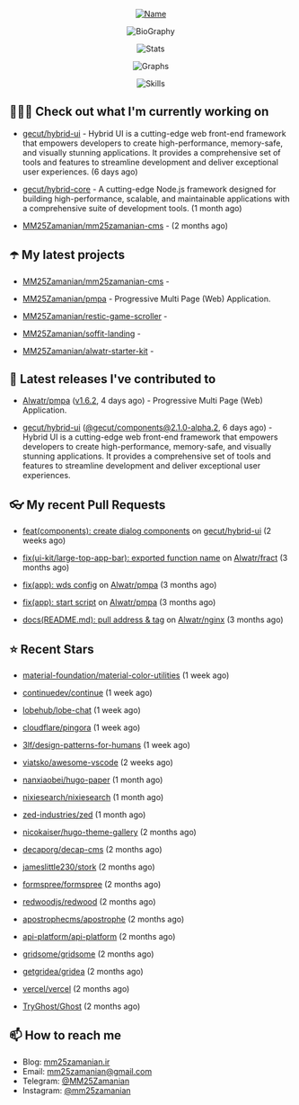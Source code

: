 <p align="center">
  <a href="https://github.com/MM25Zamanian">
    <img
      src="https://readme-typing-svg.demolab.com?font=Comic+Neue&weight=800&size=30&duration=4000&pause=1000&color=04F759&center=true&vCenter=true&multiline=true&repeat=false&width=462&lines=S.+MohammadMahdi+Zamanian"
      alt="Name"
    />
  </a>
</p>

<p align="center">
  <img
    src="https://readme-typing-svg.demolab.com?font=Comic+Neue&duration=4000&pause=1000&color=04F759&center=true&vCenter=true&lines=Junior+Full-Stack+Developer;Focusing+on+Front-End+With+Best+Practice;Trying+to+Learn+SW+Architecture+Patterns"
    alt="BioGraphy"
  />
</p>

<p align="center">
  <img src="https://streak-stats.demolab.com/?user=MM25Zamanian&hide_border=true&border_radius=0&date_format=j%20M%5B%20Y%5D&mode=weekly&card_width=400&background=000802&sideLabels=04F759&dates=04F759&sideNums=04F759&currStreakNum=04F759&ring=04F759&currStreakLabel=04F759&fire=EB4705&hide_longest_streak=true" alt="Stats" />
</p>

<p align="center">
  <img
    src="https://github-readme-activity-graph.vercel.app/graph?username=MM25Zamanian&bg_color=000802&color=04F759&line=04F759&point=ffffff&area=true&hide_border=true"
    alt="Graphs"
  />
</p>

<p align="center">
  <img
    src="https://skillicons.dev/icons?i=androidstudio,arduino,bash,bootstrap,cpp,ts,codepen,css,django,docker,figma,linux,lit,md,mongodb,nginx,nodejs,py,vscode,vite&perline=10"
    alt="Skills"
  />
</p>


## 👨🏻‍💻 Check out what I'm currently working on



- [gecut/hybrid-ui](https://github.com/gecut/hybrid-ui) - Hybrid UI is a cutting-edge web front-end framework that empowers developers to create high-performance, memory-safe, and visually stunning applications. It provides a comprehensive set of tools and features to streamline development and deliver exceptional user experiences. (6 days ago)

- [gecut/hybrid-core](https://github.com/gecut/hybrid-core) - A cutting-edge Node.js framework designed for building high-performance, scalable, and maintainable applications with a comprehensive suite of development tools. (1 month ago)

- [MM25Zamanian/mm25zamanian-cms](https://github.com/MM25Zamanian/mm25zamanian-cms) -  (2 months ago)

## ☂️ My latest projects



- [MM25Zamanian/mm25zamanian-cms](https://github.com/MM25Zamanian/mm25zamanian-cms) - 

- [MM25Zamanian/pmpa](https://github.com/MM25Zamanian/pmpa) - Progressive Multi Page (Web) Application.

- [MM25Zamanian/restic-game-scroller](https://github.com/MM25Zamanian/restic-game-scroller) - 

- [MM25Zamanian/soffit-landing](https://github.com/MM25Zamanian/soffit-landing) - 

- [MM25Zamanian/alwatr-starter-kit](https://github.com/MM25Zamanian/alwatr-starter-kit) - 

## 🎉 Latest releases I've contributed to



- [Alwatr/pmpa](https://github.com/Alwatr/pmpa) ([v1.6.2](https://github.com/Alwatr/pmpa/releases/tag/v1.6.2), 4 days ago) - Progressive Multi Page (Web) Application.

- [gecut/hybrid-ui](https://github.com/gecut/hybrid-ui) ([@gecut/components@2.1.0-alpha.2](https://github.com/gecut/hybrid-ui/releases/tag/%40gecut/components%402.1.0-alpha.2), 6 days ago) - Hybrid UI is a cutting-edge web front-end framework that empowers developers to create high-performance, memory-safe, and visually stunning applications. It provides a comprehensive set of tools and features to streamline development and deliver exceptional user experiences.

## 👓 My recent Pull Requests



- [feat(components): create dialog components](https://github.com/gecut/hybrid-ui/pull/26) on [gecut/hybrid-ui](https://github.com/gecut/hybrid-ui) (2 weeks ago)

- [fix(ui-kit/large-top-app-bar): exported function name](https://github.com/Alwatr/fract/pull/155) on [Alwatr/fract](https://github.com/Alwatr/fract) (3 months ago)

- [fix(app): wds config](https://github.com/Alwatr/pmpa/pull/48) on [Alwatr/pmpa](https://github.com/Alwatr/pmpa) (3 months ago)

- [fix(app): start script](https://github.com/Alwatr/pmpa/pull/47) on [Alwatr/pmpa](https://github.com/Alwatr/pmpa) (3 months ago)

- [docs(README.md): pull address &amp; tag](https://github.com/Alwatr/nginx/pull/21) on [Alwatr/nginx](https://github.com/Alwatr/nginx) (3 months ago)

## ⭐ Recent Stars



- [material-foundation/material-color-utilities](https://github.com/material-foundation/material-color-utilities) (1 week ago)

- [continuedev/continue](https://github.com/continuedev/continue) (1 week ago)

- [lobehub/lobe-chat](https://github.com/lobehub/lobe-chat) (1 week ago)

- [cloudflare/pingora](https://github.com/cloudflare/pingora) (1 week ago)

- [3lf/design-patterns-for-humans](https://github.com/3lf/design-patterns-for-humans) (1 week ago)

- [viatsko/awesome-vscode](https://github.com/viatsko/awesome-vscode) (2 weeks ago)

- [nanxiaobei/hugo-paper](https://github.com/nanxiaobei/hugo-paper) (1 month ago)

- [nixiesearch/nixiesearch](https://github.com/nixiesearch/nixiesearch) (1 month ago)

- [zed-industries/zed](https://github.com/zed-industries/zed) (1 month ago)

- [nicokaiser/hugo-theme-gallery](https://github.com/nicokaiser/hugo-theme-gallery) (2 months ago)

- [decaporg/decap-cms](https://github.com/decaporg/decap-cms) (2 months ago)

- [jameslittle230/stork](https://github.com/jameslittle230/stork) (2 months ago)

- [formspree/formspree](https://github.com/formspree/formspree) (2 months ago)

- [redwoodjs/redwood](https://github.com/redwoodjs/redwood) (2 months ago)

- [apostrophecms/apostrophe](https://github.com/apostrophecms/apostrophe) (2 months ago)

- [api-platform/api-platform](https://github.com/api-platform/api-platform) (2 months ago)

- [gridsome/gridsome](https://github.com/gridsome/gridsome) (2 months ago)

- [getgridea/gridea](https://github.com/getgridea/gridea) (2 months ago)

- [vercel/vercel](https://github.com/vercel/vercel) (2 months ago)

- [TryGhost/Ghost](https://github.com/TryGhost/Ghost) (2 months ago)

## 📫 How to reach me

- Blog: [mm25zamanian.ir](https://mm25zamanian.ir)
- Email: [mm25zamanian@gmail.com](mailto://mm25zamanian@gmail.com)
- Telegram: [@MM25Zamanian](https://t.me/MM25Zamanian)
- Instagram: [@mm25zamanian](https://instagram.com/mm25zamanian)
